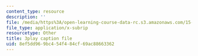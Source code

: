 ```yaml
---
content_type: resource
description: ''
file: /media/https%3A/open-learning-course-data-rc.s3.amazonaws.com/15-071-the-analytics-edge-spring-2017/8ef5dd969bc454f484cf69ac88663362_JGetImYLis.vtt
file_type: application/x-subrip
resourcetype: Other
title: 3play caption file
uid: 8ef5dd96-9bc4-54f4-84cf-69ac88663362
---
```

